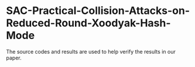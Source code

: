 # SAC-Practical-Collision-Attacks-on-Reduced-Round-Xoodyak-Hash-Mode
The source codes and results are used to help verify the results in our paper.


